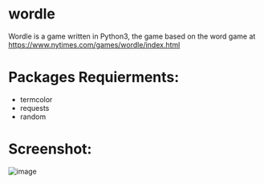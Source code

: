 # wordle
Wordle is a game written in Python3, the game based on the word game at https://www.nytimes.com/games/wordle/index.html

# Packages Requierments:
  - termcolor
  - requests
  - random
  
# Screenshot:

![image](https://user-images.githubusercontent.com/25135205/154126643-258a25a5-2fd2-4448-bf0b-48e8d8209272.png)

